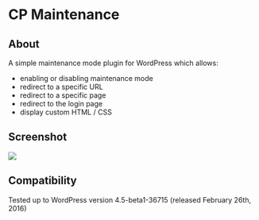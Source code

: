 # CP Maintenance

## About
A simple maintenance mode plugin for WordPress which allows:

- enabling or disabling maintenance mode
- redirect to a specific URL
- redirect to a specific page
- redirect to the login page
- display custom HTML / CSS

## Screenshot
![](http://i.imgur.com/bJ1Uof1.pnghttps://github.com/github/training-kit/blob/master/images/professortocat.png)

## Compatibility
Tested up to WordPress version 4.5-beta1-36715 (released February 26th, 2016)